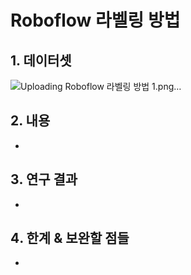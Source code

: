 # Roboflow 라벨링 방법

## 1️. 데이터셋
![Uploading Roboflow 라벨링 방법 1.png…]()




 
## 2️. 내용
-
## 3️. 연구 결과
-
## 4️. 한계 & 보완할 점들
-
